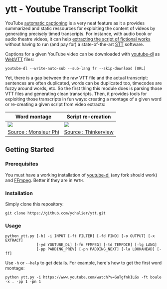 # ytt - Youtube Transcript Toolkit

YouTube [automatic captioning](https://support.google.com/youtube/answer/6373554) is a very neat feature as it a provides summarized and static ressources for exploiting the content of videos by generating precisely timed transcripts. For instance, with audio book or audio theatre videos, it can help [extracting the script of fictional works](https://github.com/ychalier/les-mysteres-perces) without having to run (and pay for) a state-of-the-art [STT](https://en.wikipedia.org/wiki/Speech_recognition) software.

Captions for a given YouTube video can be downloaded with [youtube-dl](https://youtube-dl.org/) as [WebVTT](https://en.wikipedia.org/wiki/WebVTT) files:

```console
youtube-dl --write-auto-sub --sub-lang fr --skip-download [URL]
```

Yet, there is a gap between the raw VTT file and the actual transcript: sentences are often duplicated, words can be duplicated too, timecodes are fuzzy around words, etc. 
So the first thing this module does is parsing those VTT files and generating clean transcripts. Then, it provides tools for exploiting those transcripts in fun ways: creating a montage of a given word or re-creating a given script from video extracts:

| **Word montage**                                                        | **Script re-creation**                                                  |
| ----------------------------------------------------------------------- | ----------------------------------------------------------------------- |
| [![](https://i.imgur.com/DpIapHB.png)](https://i.imgur.com/DpIapHB.mp4) | [![](https://i.imgur.com/PwTXebX.png)](https://i.imgur.com/PwTXebX.mp4) |
| [Source : Monsieur Phi](https://www.youtube.com/watch?v=GuTgfnkILGs)                   | [Source : Thinkerview](https://www.youtube.com/watch?v=YFhV_SkhZyc)                   |

## Getting Started

### Prerequisites

You must have a working installation of [youtube-dl](https://youtube-dl.org/) (any fork should work) and [FFmpeg](https://ffmpeg.org/). Better if they are in `PATH`.

### Installation

Simply clone this repository:

```console
git clone https://github.com/ychalier/ytt.git
```

### Usage

```console
python ytt.py [-h] -i INPUT [-ft FILTER] [-fd FIND] [-o OUTPUT] [-x EXTRACT]
              [-yd YOUTUBE_DL] [-fm FFMPEG] [-td TEMPDIR] [-lg LANG]
              [-pp PADDING_PREV] [-pn PADDING_NEXT] [-la LOOKAHEAD] [-ff]
```

Use `-h` or `--help` to get details. For example, here's how to get the first word montage:

```console
python ytt.py -i https://www.youtube.com/watch?v=GuTgfnkILGs -ft boule -x . -pp 1 -pn 1
```